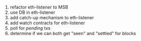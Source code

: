 1. refactor eth-listener to MSB
1. use DB in eth-listener
1. add catch-up mechanism to eth-listener
1. add watch contracts for eth-listener
1. poll for _pending_ txs
1. determine if we can both get "seen" and "settled" for blocks
